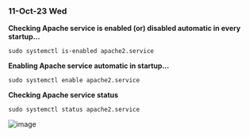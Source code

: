 ### 11-Oct-23 Wed

**Checking Apache service is enabled (or) disabled automatic in every startup...**

```
sudo systemctl is-enabled apache2.service
```

**Enabling Apache service automatic in startup...**

```
sudo systemctl enable apache2.service
```

**Checking Apache service status**

```
sudo systemctl status apache2.service
```

![image](https://github.com/r1skkam/To-enable-services/assets/58542375/0e282dd1-1989-43d3-9cf3-90fcc5f70115)
